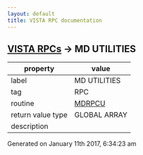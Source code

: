 ```yaml
---
layout: default
title: VISTA RPC documentation
---
```




## [VISTA RPCs](TableOfContent.md) &#8594; MD UTILITIES 

 property | value 
--- | --- 
 label | MD UTILITIES
 tag | RPC
 routine | [MDRPCU](http://code.osehra.org/dox/Routine_MDRPCU_source.html)
 return value type | GLOBAL ARRAY
 description | 




Generated on January 11th 2017, 6:34:23 am